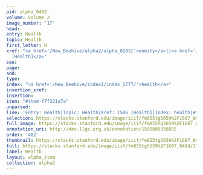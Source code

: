 ```yaml
---
pid: alpha_0402
volume: Volume 2
image_number: '17'
head: 
entry: Health
topic: Health
first_letter: H
xref: "<a href='/New_Beehive/alpha2/alpha_0283/'>enmity</a>||<a href='/New_Beehive/toc_vol2/toc2_295/'>1506
  [Health]</a>"
see: 
page: 
add: 
type: 
index: "<a href='/New_Beehive/index2/index_1777/'>health</a>"
insertion_xref: 
insertion: 
item: "#item-f7f321a7a"
unparsed: 
line: 'Entry: Health|Topic: Health|Xref: 1506 [Health]|Index: health|#item-f7f321a7a'
selection: https://stacks.stanford.edu/image/iiif/fm855tg5659%2F1607_0484/370,2316,3030,449/full/0/default.jpg
full_image: https://stacks.stanford.edu/image/iiif/fm855tg5659%2F1607_0484/full/full/0/default.jpg
annotation_uri: http://dev.llgc.org.uk/annotation/1508805356855
order: '402'
thumbnail: https://stacks.stanford.edu/image/iiif/fm855tg5659%2F1607_0484/370,2316,600,180/250,/0/default.jpg
full: https://stacks.stanford.edu/image/iiif/fm855tg5659%2F1607_0484/370,2316,3030,449/full/0/default.jpg
label: Health
layout: alpha_item
collection: alpha2
---
```


